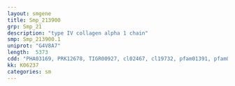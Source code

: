```yaml
---
layout: smgene
title: Smp_213900
grp: Smp_21
description: "type IV collagen alpha 1 chain"
smp: Smp_213900.1
uniprot: "G4V8A7"
length:  5373
cdd: "PHA03169, PRK12678, TIGR00927, cl02467, cl19732, pfam01391, pfam01413, pfam05642, smart00111"
kk: K06237
categories: sm
---
```

